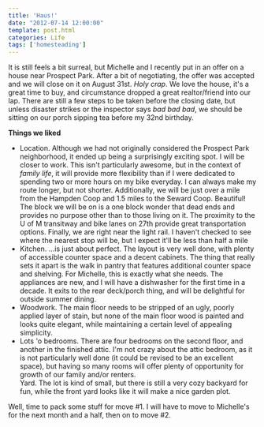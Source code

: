 ```yaml
---
title: 'Haus!'
date: "2012-07-14 12:00:00"
template: post.html
categories: Life
tags: ['homesteading']
---
```


It is still feels a bit surreal, but Michelle and I recently put in an offer on a house near Prospect Park. After a bit of negotiating, the offer was accepted and we will close on it on August 31st. *Holy crap*. We love the house, it's a great time to buy, and circumstance dropped a great realtor/friend into our lap. There are still a few steps to be taken before the closing date, but unless disaster strikes or the inspector says *bad bad bad*, we should be sitting on our porch sipping tea before my 32nd birthday.

**Things we liked**

- Location. Although we had not originally considered the Prospect Park neighborhood, it ended up being a surprisingly exciting spot. I will be closer to work. This isn't particularly awesome, but in the context of *family life*, it will provide more flexibility than if I were dedicated to spending two or more hours on my bike everyday. I can always make my route longer, but not shorter. Additionally, we will be just over a mile from the Hampden Coop and 1.5 miles to the Seward Coop. Beautiful! The block we will be on is a one block wonder that dead ends and provides no purpose other than to those living on it. The proximity to the U of M transitway and bike lanes on 27th provide great transportation options. Finally, we are right near the light rail. I haven't checked to see where the nearest stop will be, but I expect it'll be less than half a mile  
- Kitchen. ...is just about perfect. The layout is very well done, with plenty of accessible counter space and a decent cabinets. The thing that really sets it apart is the walk in pantry that features additional counter space and shelving. For Michelle, this is exactly what she needs. The appliances are new, and I will have a dishwasher for the first time in a decade. It exits to the rear deck/porch thing, and will be delightful for outside summer dining.  
- Woodwork. The main floor needs to be stripped of an ugly, poorly applied layer of stain, but none of the main floor wood is painted and looks quite elegant, while maintaining a certain level of appealing simplicity.  
- Lots 'o bedrooms. There are four bedrooms on the second floor, and another in the finished attic. I'm not crazy about the attic bedroom, as it is not particularly well done (it could be revised to be an excellent space), but having so many rooms will offer plenty of opportunity for growth of our family and/or renters.  
Yard. The lot is kind of small, but there is still a very cozy backyard for fun, while the front yard looks like it will make a nice garden plot.  

Well, time to pack some stuff for move #1. I will have to move to Michelle's for the next month and a half, then on to move #2.